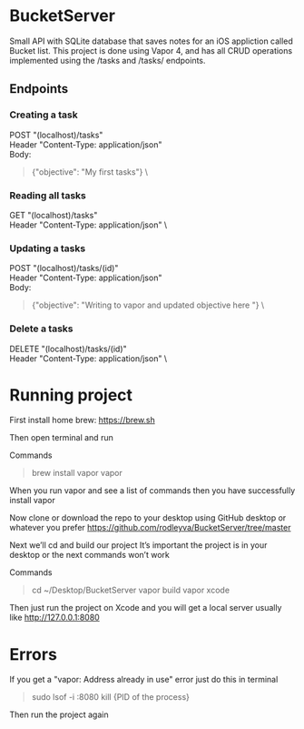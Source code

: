 # BucketServer
Small API with SQLite database that saves notes for an iOS appliction called Bucket list. This project is done using Vapor 4, and has all CRUD operations implemented using the /tasks and /tasks/<ID> endpoints.
  
## Endpoints
### Creating a task 
  POST "(localhost)/tasks"\
  Header "Content-Type: application/json"\
  Body: 
 >  {"objective": "My first tasks"} \
 ### Reading all tasks
 GET "(localhost)/tasks"\
 Header "Content-Type: application/json" \
 
 ### Updating a tasks 
  POST "(localhost)/tasks/(id)" \
  Header "Content-Type: application/json" \
  Body: 
 >  {"objective": "Writing to vapor and updated objective here "} \
  
 ### Delete a tasks
  DELETE "(localhost)/tasks/(id)" \
  Header "Content-Type: application/json" \
  
  # Running project 
First install home brew: https://brew.sh 

Then open terminal and run  

Commands 
>	brew install vapor
>	vapor 

When you run vapor and see a list of commands then you have successfully install vapor 

Now clone or download the repo to your desktop using GitHub desktop or whatever you prefer 
https://github.com/rodleyva/BucketServer/tree/master 

Next we’ll cd and build our project 
It’s important the project is in your desktop or the next commands won’t work 

Commands 
>	cd ~/Desktop/BucketServer
>	vapor build 
>	vapor xcode 

Then just run the project on Xcode and you will get a local server usually like 
http://127.0.0.1:8080  
 
# Errors

If you get a "vapor: Address already in use" error just do this in terminal 
 
> sudo lsof -i :8080
> kill {PID of the process}

Then run the project again
  
    
